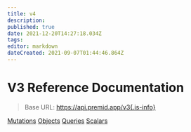 ```yaml
---
title: v4
description:
published: true
date: 2021-12-20T14:27:18.034Z
tags:
editor: markdown
dateCreated: 2021-09-07T01:44:46.864Z
---
```


# V3 Reference Documentation

> Base URL:
> https://api.premid.app/v3{.is-info}

[Mutations](./v4/mutations.md)
[Objects](./v4/objects.md)
[Queries](./v4/queries.md)
[Scalars](./v/scalars.md)
